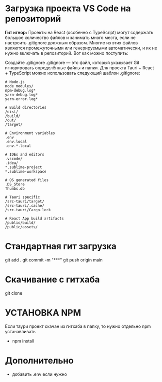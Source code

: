
# Загрузка проекта VS Code на репозиторий

**Гит игнор:**
Проекты на React (особенно с TypeScript) могут содержать большое количество файлов и занимать много места, если не настроить .gitignore должным образом. Многие из этих файлов являются промежуточными или генерируемыми автоматически, и их не нужно включать в репозиторий. Вот как можно поступить:

Создайте .gitignore
.gitignore — это файл, который указывает Git игнорировать определённые файлы и папки. Для проекта Tauri + React + TypeScript можно использовать следующий шаблон .gitignore:

```gitignore
# Node.js
node_modules/
npm-debug.log*
yarn-debug.log*
yarn-error.log*

# Build directories
/dist/
/build/
/out/
/target/

# Environment variables
.env
.env.local
.env.*.local

# IDEs and editors
.vscode/
.idea/
*.sublime-project
*.sublime-workspace

# OS generated files
.DS_Store
Thumbs.db

# Tauri specific
/src-tauri/target/
/src-tauri/.cache/
/src-tauri/Cargo.lock

# React App build artifacts
/public/build/
/public/assets/ 

```


# Стандартная гит загрузка
git add .
git commit -m "***"
git push origin main


# Скачивание с гитхаба
git clone 

# УСТАНОВКА NPM
Если таури проект скачан из гитхаба в папку, то нужно отдельно npm устанавливать
- npm install

# Дополнительно
+ добавить .env если нужно 
